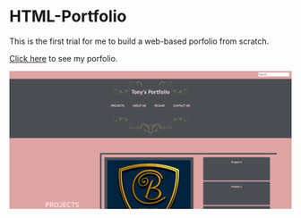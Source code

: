 # HTML-Portfolio

This is the first trial for me to build a web-based porfolio from scratch. 

[Click here](https://tonybs03.github.io/HTML-Portfolio/) to see my porfolio.





![This is an image](SS.png)
